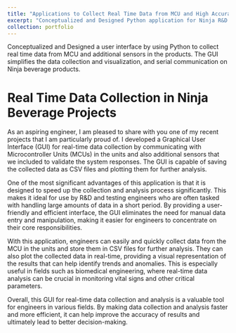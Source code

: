 ```yaml
---
title: "Applications to Collect Real Time Data from MCU and High Accuracy Precision Scales to Test the Units"
excerpt: "Conceptualized and Designed Python application for Ninja R&D team to collect real-time data from software by communicating with unit's MCU.<br/><img src='/images/serialGUI.png' width='550' height='600'> <br/> <br/> Also a profiler is designed and developed for R&D and testing team to visualize and save real time sensor and scale data.<br/><img src='/images/profiler2.jpg' width='400' height='450'>"
collection: portfolio
---
```


Conceptualized and Designed a user interface by using Python to collect real time data from MCU and additional sensors in the products. The GUI simplifies the data collection and visualization, and serial communication on Ninja beverage products. 

Real Time Data Collection in Ninja Beverage Projects
======

As an aspiring engineer, I am pleased to share with you one of my recent projects that I am particularly proud of. I developed a Graphical User Interface (GUI) for real-time data collection by communicating with Microcontroller Units (MCUs) in the units and also additional sensors that we included to validate the system responses. The GUI is capable of saving the collected data as CSV files and plotting them for further analysis.

One of the most significant advantages of this application is that it is designed to speed up the collection and analysis process significantly. This makes it ideal for use by R&D and testing engineers who are often tasked with handling large amounts of data in a short period. By providing a user-friendly and efficient interface, the GUI eliminates the need for manual data entry and manipulation, making it easier for engineers to concentrate on their core responsibilities.

With this application, engineers can easily and quickly collect data from the MCU in the units and store them in CSV files for further analysis. They can also plot the collected data in real-time, providing a visual representation of the results that can help identify trends and anomalies. This is especially useful in fields such as biomedical engineering, where real-time data analysis can be crucial in monitoring vital signs and other critical parameters.

Overall, this GUI for real-time data collection and analysis is a valuable tool for engineers in various fields. By making data collection and analysis faster and more efficient, it can help improve the accuracy of results and ultimately lead to better decision-making.




